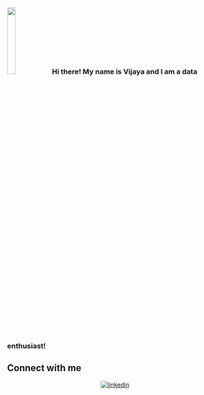 ###  <img src="https://raw.githubusercontent.com/MartinHeinz/MartinHeinz/master/wave.gif" style="height: 20%; width:20%" > Hi there! My name is Vijaya and I am a data enthusiast!

## Connect with me  
<div align="center">

<a href="https://www.linkedin.com/in/vijayalaxmi-wakode/" target="_blank">
<img src=https://img.shields.io/badge/linkedin-%231E77B5.svg?&style=for-the-badge&logo=linkedin&logoColor=white alt=linkedin style="margin-bottom: 5px;" />
</a>
 
</div>  
